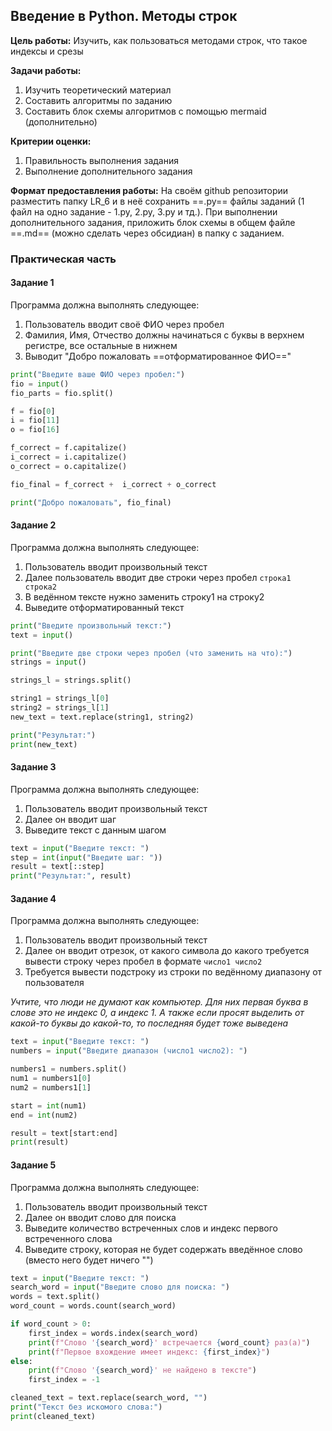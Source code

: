 ## Введение в Python. Методы строк

**Цель работы:** Изучить, как пользоваться методами строк, что такое индексы и срезы

**Задачи работы:**
1. Изучить теоретический материал
2. Составить алгоритмы по заданию
3. Составить блок схемы алгоритмов с помощью mermaid (дополнительно)

**Критерии оценки:**
1. Правильность выполнения задания
2. Выполнение дополнительного задания

**Формат предоставления работы:**
На своём github репозитории разместить папку LR_6 и в неё сохранить ==.py== файлы заданий (1 файл на одно задание - 1.py, 2.py, 3.py и тд.). При выполнении дополнительного задания, приложить блок схемы в общем файле ==.md== (можно сделать через обсидиан) в папку с заданием.
### Практическая часть
#### Задание 1
Программа должна выполнять следующее:
1. Пользователь вводит своё ФИО через пробел
2. Фамилия, Имя, Отчество должны начинаться с буквы в верхнем регистре, все остальные в нижнем
3. Выводит "Добро пожаловать ==отформатированное ФИО=="
```python
print("Введите ваше ФИО через пробел:")
fio = input()
fio_parts = fio.split()

f = fio[0]
i = fio[11]
o = fio[16]

f_correct = f.capitalize()
i_correct = i.capitalize()
o_correct = o.capitalize()

fio_final = f_correct +  i_correct + o_correct

print("Добро пожаловать", fio_final)
```
#### Задание 2
Программа должна выполнять следующее:
1. Пользователь вводит произвольный текст
2. Далее пользователь вводит две строки через пробел `строка1 строка2`
3. В ведённом тексте нужно заменить строку1 на строку2
4. Выведите отформатированный текст
```python
print("Введите произвольный текст:")
text = input()

print("Введите две строки через пробел (что заменить на что):")
strings = input()

strings_l = strings.split()

string1 = strings_l[0]
string2 = strings_l[1]
new_text = text.replace(string1, string2)

print("Результат:")
print(new_text)
```
#### Задание 3
Программа должна выполнять следующее:
1. Пользователь вводит произвольный текст
2. Далее он вводит шаг
3. Выведите текст с данным шагом
```python
text = input("Введите текст: ")
step = int(input("Введите шаг: "))
result = text[::step]
print("Результат:", result)
```
#### Задание 4
Программа должна выполнять следующее:
1. Пользователь вводит произвольный текст
2. Далее он вводит отрезок, от какого символа до какого требуется вывести строку через пробел в формате `число1 число2`
3. Требуется вывести подстроку из строки по ведённому диапазону от пользователя

*Учтите, что люди не думают как компьютер. Для них первая буква в слове это не индекс 0, а индекс 1. А также если просят выделить от какой-то буквы до какой-то, то последняя будет тоже выведена*
```python
text = input("Введите текст: ")
numbers = input("Введите диапазон (число1 число2): ")

numbers1 = numbers.split()
num1 = numbers1[0]
num2 = numbers1[1]

start = int(num1)
end = int(num2)

result = text[start:end]
print(result)
```

#### Задание 5
Программа должна выполнять следующее:
1. Пользователь вводит произвольный текст
2. Далее он вводит слово для поиска
3. Выведите количество встреченных слов и индекс первого встреченного слова
4. Выведите строку, которая не будет содержать введённое слово (вместо него будет ничего "")
```python
text = input("Введите текст: ")
search_word = input("Введите слово для поиска: ")
words = text.split()
word_count = words.count(search_word)

if word_count > 0:
    first_index = words.index(search_word)
    print(f"Слово '{search_word}' встречается {word_count} раз(а)")
    print(f"Первое вхождение имеет индекс: {first_index}")
else:
    print(f"Слово '{search_word}' не найдено в тексте")
    first_index = -1

cleaned_text = text.replace(search_word, "")
print("Текст без искомого слова:")
print(cleaned_text)
```
